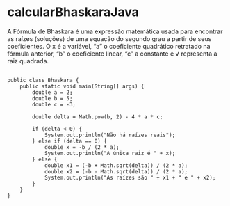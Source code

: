 # calcularBhaskaraJava
A Fórmula de Bhaskara é uma expressão matemática usada para encontrar as raízes (soluções) de uma equação do segundo grau a partir de seus coeficientes. O x é a variável, “a” o coeficiente quadrático retratado na fórmula anterior, “b” o coeficiente linear, “c” a constante e √ representa a raiz quadrada.

##

```
public class Bhaskara {
    public static void main(String[] args) {
        double a = 2;
        double b = 5;
        double c = -3;

        double delta = Math.pow(b, 2) - 4 * a * c;

        if (delta < 0) {
            System.out.println("Não há raízes reais");
        } else if (delta == 0) {
            double x = -b / (2 * a);
            System.out.println("A única raiz é " + x);
        } else {
            double x1 = (-b + Math.sqrt(delta)) / (2 * a);
            double x2 = (-b - Math.sqrt(delta)) / (2 * a);
            System.out.println("As raízes são " + x1 + " e " + x2);
        }
    }
}

